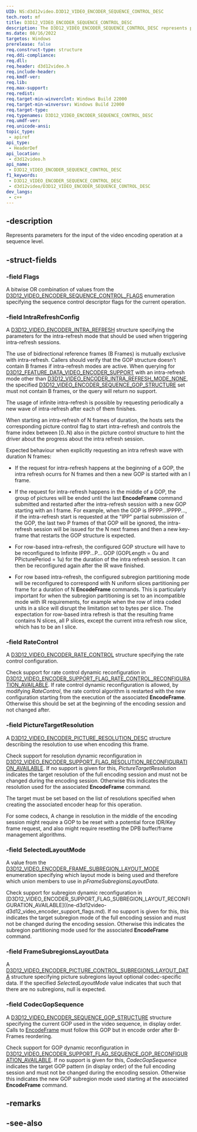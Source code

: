 ```yaml
---
UID: NS:d3d12video.D3D12_VIDEO_ENCODER_SEQUENCE_CONTROL_DESC
tech.root: mf
title: D3D12_VIDEO_ENCODER_SEQUENCE_CONTROL_DESC
description: The D3D12_VIDEO_ENCODER_SEQUENCE_CONTROL_DESC represents parameters for the input of the video encoding operation at a sequence level.
ms.date: 08/16/2022
targetos: Windows
prerelease: false
req.construct-type: structure
req.ddi-compliance: 
req.dll: 
req.header: d3d12video.h
req.include-header: 
req.kmdf-ver: 
req.lib: 
req.max-support: 
req.redist: 
req.target-min-winverclnt: Windows Build 22000
req.target-min-winversvr: Windows Build 22000
req.target-type: 
req.typenames: D3D12_VIDEO_ENCODER_SEQUENCE_CONTROL_DESC
req.umdf-ver: 
req.unicode-ansi: 
topic_type:
 - apiref
api_type:
 - HeaderDef
api_location:
 - d3d12video.h
api_name:
 - D3D12_VIDEO_ENCODER_SEQUENCE_CONTROL_DESC
f1_keywords:
 - D3D12_VIDEO_ENCODER_SEQUENCE_CONTROL_DESC
 - d3d12video/D3D12_VIDEO_ENCODER_SEQUENCE_CONTROL_DESC
dev_langs:
 - c++
---
```


## -description

Represents parameters for the input of the video encoding operation at a sequence level.

## -struct-fields

### -field Flags

A bitwise OR combination of values from the [D3D12_VIDEO_ENCODER_SEQUENCE_CONTROL_FLAGS](ne-d3d12video-d3d12_video_encoder_sequence_control_flags.md) enumeration specifying the sequence control descriptor flags for the current operation.

### -field IntraRefreshConfig

A [D3D12_VIDEO_ENCODER_INTRA_REFRESH](ns-d3d12video-d3d12_video_encoder_intra_refresh.md) structure specifying the parameters for the intra-refresh mode that should be used when triggering intra-refresh sessions.

The use of bidirectional reference frames (B Frames) is mutually exclusive with intra-refresh. Callers should verify that the GOP structure doesn't contain B frames if intra-refresh modes are active. When querying for [D3D12_FEATURE_DATA_VIDEO_ENCODER_SUPPORT](ns-d3d12video-d3d12_feature_data_video_encoder_support.md) with an intra-refresh mode other than [D3D12_VIDEO_ENCODER_INTRA_REFRESH_MODE_NONE](ns-d3d12video-d3d12_feature_data_video_encoder_intra_refresh_mode.md), the specified [D3D12_VIDEO_ENCODER_SEQUENCE_GOP_STRUCTURE](/windows/win32/api/d3d12video/ns-d3d12video-d3d12_video_encoder_sequence_gop_structure) set must not contain B frames, or the query will return no support.

The usage of infinite intra-refresh is possible by requesting periodically a new wave of intra-refresh after each of them finishes.

When starting an intra-refresh of N frames of duration, the hosts sets the corresponding picture control flag to start intra-refresh and controls the frame index between [0..N) also in the picture control structure to hint the driver about the progress about the intra refresh session.

Expected behaviour when explicitly requesting an intra refresh wave with duration N frames:

 - If the request for intra-refresh happens at the beginning of a GOP, the intra refresh ocurrs for N frames and then a new GOP is started with an I frame.

 - If the request for intra-refresh happens in the middle of a GOP, the group of pictures will be ended until the last **EncodeFrame** command submitted and restarted after the intra-refresh session with a new GOP starting with an I frame. For example, when the GOP is IPPPP...IPPPP..., if the intra-refresh start is requested at the "IPP" partial submission of the GOP, the last two P frames of that GOP will be ignored, the intra-refresh session will be issued for the N next frames and then a new key-frame that restarts the GOP structure is expected.

 - For row-based intra-refresh, the configured GOP structure will have to be reconfigured to Infinite IPPP...P... GOP (GOPLength = 0u and PPicturePeriod = 1u) for the duration of the intra refresh session. It can then be reconfigured again after the IR wave finished.
    
 - For row based intra-refresh, the configured subregion partitioning mode will be reconfigured to correspond with N uniform slices partitioning per frame for a duration of N **EncodeFrame** commands. This is particularly important for when the subregion partitioning is set to an incompatible mode with IR requirements, for example when the row of intra coded units in a slice will disrupt the limitation set to bytes per slice. The expectation for row-based intra refresh is that the resulting frame contains N slices, all P slices, except the current intra refresh row slice, which has to be an I slice.


### -field RateControl

A [D3D12_VIDEO_ENCODER_RATE_CONTROL](ns-d3d12video-d3d12_video_encoder_rate_control.md) structure specifying the rate control configuration.

Check support for rate control dynamic reconfiguration in [D3D12_VIDEO_ENCODER_SUPPORT_FLAG_RATE_CONTROL_RECONFIGURATION_AVAILABLE](ne-d3d12video-d3d12_video_encoder_support_flags.md). If rate control dynamic reconfiguration is allowed, by modifying *RateControl*, the rate control algorithm is restarted with the new configuration starting from the execution of the associated **EncodeFrame**. Otherwise this should be set at the beginning of the encoding session and not changed after.


### -field PictureTargetResolution

A [D3D12_VIDEO_ENCODER_PICTURE_RESOLUTION_DESC](ns-d3d12video-d3d12_video_encoder_picture_resolution_desc.md) structure describing the resolution to use when encoding this frame.

Check support for resolution dynamic reconfiguration in [D3D12_VIDEO_ENCODER_SUPPORT_FLAG_RESOLUTION_RECONFIGURATION_AVAILABLE](ne-d3d12video-d3d12_video_encoder_support_flags.md). If no support is given for this, *PictureTargetResolution* indicates the target resolution of the full encoding session and must not be changed during the encoding session. Otherwise this indicates the resolution used for the associated **EncodeFrame** command.

The target must be set based on the list of resolutions specified when creating the associated encoder heap for this operation.

For some codecs, A change in resolution in the middle of the encoding session might require a GOP to be reset with a potential force IDR/Key frame request, and also might require resetting the DPB buffer/frame management algorithms.


### -field SelectedLayoutMode

A value from the [D3D12_VIDEO_ENCODER_FRAME_SUBREGION_LAYOUT_MODE](ne-d3d12video-d3d12_video_encoder_frame_subregion_layout_mode.md) enumeration specifying which layout mode is being used and therefore which union members to use in *pFrameSubregionsLayoutData*.

Check support for subregion dynamic reconfiguration in [D3D12_VIDEO_ENCODER_SUPPORT_FLAG_SUBREGION_LAYOUT_RECONFIGURATION_AVAILABLE]((ne-d3d12video-d3d12_video_encoder_support_flags.md). If no support is given for this, this indicates the target subregion mode of the full encoding session and must not be changed during the encoding session. Otherwise this indicates the subregion partitioning mode used for the associated **EncodeFrame** command.

### -field FrameSubregionsLayoutData

A [D3D12_VIDEO_ENCODER_PICTURE_CONTROL_SUBREGIONS_LAYOUT_DATA](ns-d3d12video-d3d12_video_encoder_picture_control_subregions_layout_data.md) structure specifying picture subregions layout optional codec-specific data. If the specified *SelectedLayoutMode* value indicates that such that there are no subregions, null is expected.

### -field CodecGopSequence

A [D3D12_VIDEO_ENCODER_SEQUENCE_GOP_STRUCTURE](/windows/win32/api/d3d12video/ns-d3d12video-d3d12_video_encoder_sequence_gop_structure) structure specifying the current GOP used in the video sequence, in display order. Calls to [EncodeFrame](nf-d3d12video-id3d12videoencodecommandlist2-encodeframe.md) must follow this GOP but in encode order after B-Frames reordering.

Check support for GOP dynamic reconfiguration in [D3D12_VIDEO_ENCODER_SUPPORT_FLAG_SEQUENCE_GOP_RECONFIGURATION_AVAILABLE](ne-d3d12video-d3d12_video_encoder_support_flags.md). If no support is given for this, *CodecGopSequence* indicates the target GOP pattern (in display order) of the full encoding session and must not be changed during the encoding session. Otherwise this indicates the new GOP subregion mode used starting at the associated **EncodeFrame** command.

## -remarks

## -see-also

